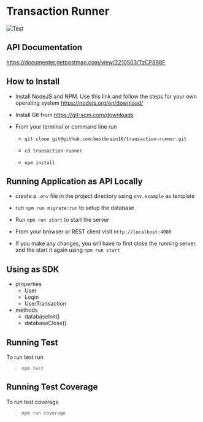 # Transaction Runner

[![Test](https://github.com/bestbrain10/transaction-runner/actions/workflows/test.yml/badge.svg)](https://github.com/bestbrain10/transaction-runner/actions/workflows/test.yml)


## API Documentation
https://documenter.getpostman.com/view/2210503/TzCP888F

## How to Install 

- Install NodeJS and NPM. Use this link and follow the steps for your own operating system https://nodejs.org/en/download/

- Install Git from https://git-scm.com/downloads

- From your terminal or command line run
    
    - `git clone git@github.com:bestbrain10/transaction-runner.git`

    - `cd transaction-runner`

    - `npm install`


## Running Application as API Locally

 - create a `.env` file in the project directory using `env.example` as template

 - run `npm run migrate:run` to setup the database

 - Run `npm run start` to start the server

 - From your browser or REST client visit `http://localhost:4000` 

 - If you make any changes, you will have to first close the running server, and the start it again using `npm run start`

## Using as SDK

- properties
    - User
    - Login
    - UserTransaction
- methods
    - databaseInit()
    - databaseClose()

## Running Test

To run test run

> `npm test`

## Running Test Coverage

To run test coverage

> `npm run coverage`